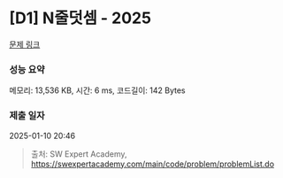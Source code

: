 # [D1] N줄덧셈 - 2025 

[문제 링크](https://swexpertacademy.com/main/code/problem/problemDetail.do?contestProbId=AV5QFZtaAscDFAUq) 

### 성능 요약

메모리: 13,536 KB, 시간: 6 ms, 코드길이: 142 Bytes

### 제출 일자

2025-01-10 20:46



> 출처: SW Expert Academy, https://swexpertacademy.com/main/code/problem/problemList.do
